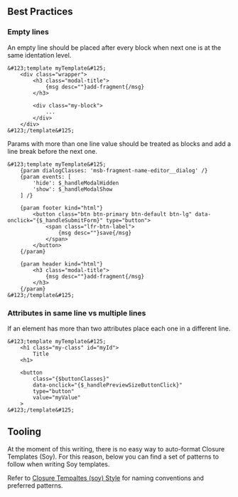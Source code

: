 ## Best Practices

### Empty lines

An empty line should be placed after every block when next one is at the same identation level.

```soy
&#123;template myTemplate&#125;
	<div class="wrapper">
		<h3 class="modal-title">
			{msg desc=""}add-fragment{/msg}
		</h3>

		<div class="my-block">
			...
		</div>
	</div>
&#123;/template&#125;
```

Params with more than one line value should be treated as blocks and add a line break before the next one.

```soy
&#123;template myTemplate&#125;
	{param dialogClasses: 'msb-fragment-name-editor__dialog' /}
	{param events: [
		'hide': $_handleModalHidden
		'show': $_handleModalShow
	] /}

	{param footer kind="html"}
		<button class="btn btn-primary btn-default btn-lg" data-onclick="{$_handleSubmitForm}" type="button">
			<span class="lfr-btn-label">
				{msg desc=""}save{/msg}
			</span>
		</button>
	{/param}

	{param header kind="html"}
		<h3 class="modal-title">
			{msg desc=""}add-fragment{/msg}
		</h3>
	{/param}
&#123;/template&#125;
```

### Attributes in same line vs multiple lines

If an element has more than two attributes place each one in a different line.

```soy
&#123;template myTemplate&#125;
	<h1 class="my-class" id="myId">
		Title
	<h1>

	<button
		class="{$buttonClasses}"
		data-onclick="{$_handlePreviewSizeButtonClick}"
		type="button"
		value="myValue"
	>
&#123;/template&#125;
```

## Tooling

At the moment of this writing, there is no easy way to auto-format Closure Templates (Soy). For this reason, below you can find a set of patterns to follow when writing Soy templates.

Refer to [Closure Tempaltes (soy) Style](style.md) for naming conventions and preferred patterns.
